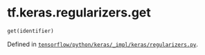 <div itemscope itemtype="http://developers.google.com/ReferenceObject">
<meta itemprop="name" content="tf.keras.regularizers.get" />
</div>

# tf.keras.regularizers.get

``` python
get(identifier)
```



Defined in [`tensorflow/python/keras/_impl/keras/regularizers.py`](https://www.tensorflow.org/code/tensorflow/python/keras/_impl/keras/regularizers.py).


